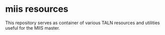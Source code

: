 # miis resources

This repository serves as container of various TALN resources and utilities useful for the MIIS master.
